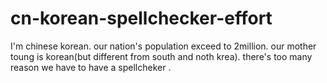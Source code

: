 # cn-korean-spellchecker-effort
I'm chinese korean. our nation's population exceed to 2million. our mother toung is korean(but different from south and noth krea).  there's too many reason we have to have a spellcheker .
